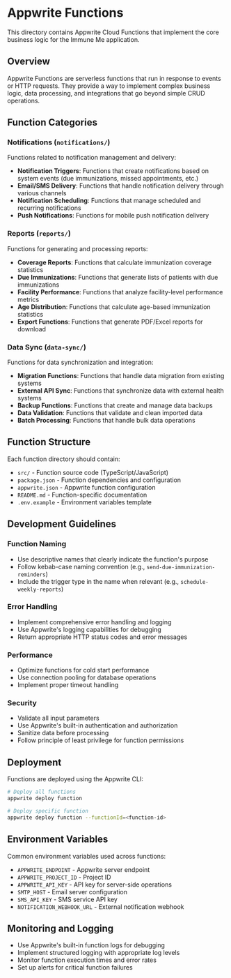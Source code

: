 # Appwrite Functions

This directory contains Appwrite Cloud Functions that implement the core business logic for the Immune Me application.

## Overview

Appwrite Functions are serverless functions that run in response to events or HTTP requests. They provide a way to implement complex business logic, data processing, and integrations that go beyond simple CRUD operations.

## Function Categories

### Notifications (`notifications/`)
Functions related to notification management and delivery:

- **Notification Triggers**: Functions that create notifications based on system events (due immunizations, missed appointments, etc.)
- **Email/SMS Delivery**: Functions that handle notification delivery through various channels
- **Notification Scheduling**: Functions that manage scheduled and recurring notifications
- **Push Notifications**: Functions for mobile push notification delivery

### Reports (`reports/`)
Functions for generating and processing reports:

- **Coverage Reports**: Functions that calculate immunization coverage statistics
- **Due Immunizations**: Functions that generate lists of patients with due immunizations
- **Facility Performance**: Functions that analyze facility-level performance metrics
- **Age Distribution**: Functions that calculate age-based immunization statistics
- **Export Functions**: Functions that generate PDF/Excel reports for download

### Data Sync (`data-sync/`)
Functions for data synchronization and integration:

- **Migration Functions**: Functions that handle data migration from existing systems
- **External API Sync**: Functions that synchronize data with external health systems
- **Backup Functions**: Functions that create and manage data backups
- **Data Validation**: Functions that validate and clean imported data
- **Batch Processing**: Functions that handle bulk data operations

## Function Structure

Each function directory should contain:

- `src/` - Function source code (TypeScript/JavaScript)
- `package.json` - Function dependencies and configuration
- `appwrite.json` - Appwrite function configuration
- `README.md` - Function-specific documentation
- `.env.example` - Environment variables template

## Development Guidelines

### Function Naming
- Use descriptive names that clearly indicate the function's purpose
- Follow kebab-case naming convention (e.g., `send-due-immunization-reminders`)
- Include the trigger type in the name when relevant (e.g., `schedule-weekly-reports`)

### Error Handling
- Implement comprehensive error handling and logging
- Use Appwrite's logging capabilities for debugging
- Return appropriate HTTP status codes and error messages

### Performance
- Optimize functions for cold start performance
- Use connection pooling for database operations
- Implement proper timeout handling

### Security
- Validate all input parameters
- Use Appwrite's built-in authentication and authorization
- Sanitize data before processing
- Follow principle of least privilege for function permissions

## Deployment

Functions are deployed using the Appwrite CLI:

```bash
# Deploy all functions
appwrite deploy function

# Deploy specific function
appwrite deploy function --functionId=<function-id>
```

## Environment Variables

Common environment variables used across functions:

- `APPWRITE_ENDPOINT` - Appwrite server endpoint
- `APPWRITE_PROJECT_ID` - Project ID
- `APPWRITE_API_KEY` - API key for server-side operations
- `SMTP_HOST` - Email server configuration
- `SMS_API_KEY` - SMS service API key
- `NOTIFICATION_WEBHOOK_URL` - External notification webhook

## Monitoring and Logging

- Use Appwrite's built-in function logs for debugging
- Implement structured logging with appropriate log levels
- Monitor function execution times and error rates
- Set up alerts for critical function failures
